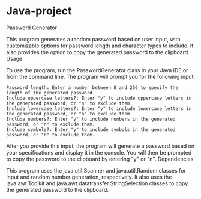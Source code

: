 # Java-project
Password Generator

This program generates a random password based on user input, with customizable options for password length and character types to include. It also provides the option to copy the generated password to the clipboard.
Usage

To use the program, run the PasswordGenerator class in your Java IDE or from the command line. The program will prompt you for the following input:

    Password length: Enter a number between 8 and 256 to specify the length of the generated password.
    Include uppercase letters?: Enter "y" to include uppercase letters in the generated password, or "n" to exclude them.
    Include lowercase letters?: Enter "y" to include lowercase letters in the generated password, or "n" to exclude them.
    Include numbers?: Enter "y" to include numbers in the generated password, or "n" to exclude them.
    Include symbols?: Enter "y" to include symbols in the generated password, or "n" to exclude them.

After you provide this input, the program will generate a password based on your specifications and display it in the console. You will then be prompted to copy the password to the clipboard by entering "y" or "n".
Dependencies

This program uses the java.util.Scanner and java.util.Random classes for input and random number generation, respectively. It also uses the java.awt.Toolkit and java.awt.datatransfer.StringSelection classes to copy the generated password to the clipboard.
